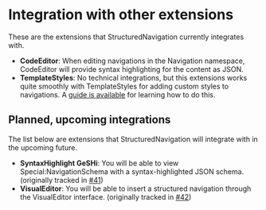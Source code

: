 # Integration with other extensions
These are the extensions that StructuredNavigation currently integrates with.
 - **CodeEditor**: When editing navigations in the Navigation namespace, CodeEditor will provide syntax highlighting for the content as JSON.
 - **TemplateStyles**: No technical integrations, but this extensions works quite smoothly with TemplateStyles for adding custom styles to navigations. A [guide is available](./Styling-with-TemplateStyles.md) for learning how to do this.

## Planned, upcoming integrations
The list below are extensions that StructuredNavigation will integrate with in the upcoming future.

 - **SyntaxHighlight GeSHi**: You will be able to view Special:NavigationSchema with a syntax-highlighted JSON schema. (originally tracked in [#41](https://github.com/neoncitylights/StructuredNavigation/issues/41))
 - **VisualEditor**: You will be able to insert a structured navigation through the VisualEditor interface. (originally tracked in [#42](https://github.com/neoncitylights/StructuredNavigation/issues/42))
